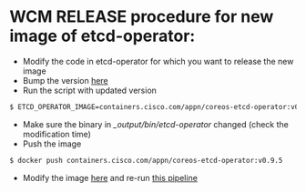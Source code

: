 # WCM RELEASE procedure for new image of etcd-operator:


- Modify the code in etcd-operator for which you want to release the new image
- Bump the version [here](https://github.com/cisco-app-networking/etcd-operator/blob/master/version/version.go#L18)
- Run the script with updated version
```bash
$ ETCD_OPERATOR_IMAGE=containers.cisco.com/appn/coreos-etcd-operator:v0.9.5 ./build_image.sh
```
- Make sure the binary in *_output/bin/etcd-operator* changed (check the modification time)
- Push the image
```bash
$ docker push containers.cisco.com/appn/coreos-etcd-operator:v0.9.5
```
- Modify the image [here](https://wwwin-github.cisco.com/adodon/wcm-common/blob/master/.jenkins/Jenkinsfile)  and re-run [this pipeline](https://engci-private-sjc.cisco.com/jenkins/eti-sre/job/AppN/job/wcm-registry-hosting/)
